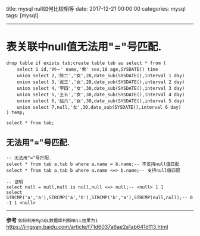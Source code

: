 title: mysql null如何比较相等
date: 2017-12-21 00:00:00
categories: mysql
tags: [mysql]

---
# 表关联中null值无法用"="号匹配.
```
drop table if exists tab;create table tab as select * from (
    select 1 id,'刘一' name,'男' sex,18 age,SYSDATE() time
    union select 2,'陈二','女',28,date_sub(SYSDATE(),interval 1 day)
    union select 3,'张三','女',28,date_sub(SYSDATE(),interval 2 day)
    union select 4,'李四','女',30,date_sub(SYSDATE(),interval 3 day)
    union select 5,'王五','女',30,date_sub(SYSDATE(),interval 4 day)
    union select 6,'赵六','女',30,date_sub(SYSDATE(),interval 5 day)
    union select 7,null,'女',30,date_sub(SYSDATE(),interval 6 day)
) temp;

select * from tab;
```

## 无法用"="号匹配.
```
-- 无法用"="号匹配.
select * from tab a,tab b where a.name = b.name;-- 不支持null值匹配
select * from tab a,tab b where a.name <=> b.name;-- 支持null值匹配
```
```
-- 证明
select null = null,null is null,null <=> null;-- <null> 1 1
select STRCMP('a','a'),STRCMP('a','b'),STRCMP('b','a'),STRCMP(null,null);-- 0 -1 1 <null>
```

---
**参考**
`如何利用MySQL数据库判断NULL结果为1`
https://jingyan.baidu.com/article/f71d6037a6ae2a1ab641d113.html